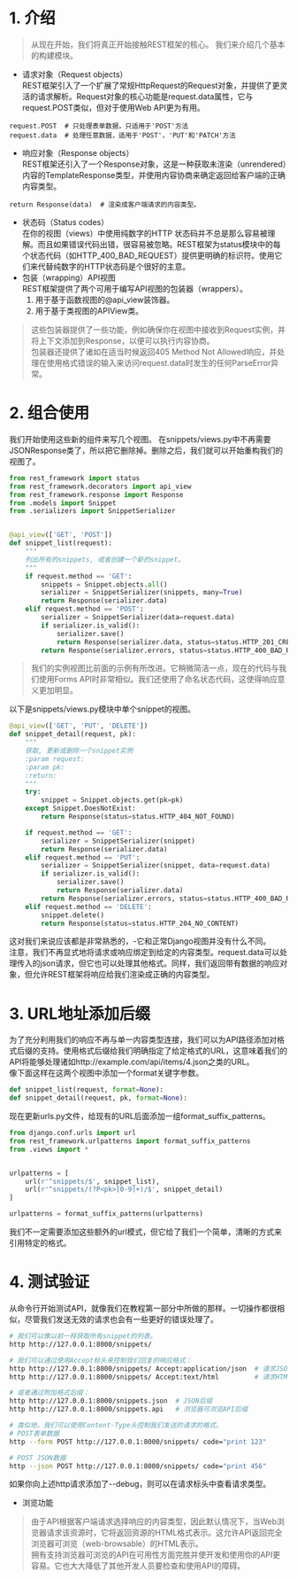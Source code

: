 # 1. 介绍
>从现在开始，我们将真正开始接触REST框架的核心。 我们来介绍几个基本的构建模块。
+ 请求对象（Request objects）<br>
REST框架引入了一个扩展了常规HttpRequest的Request对象，并提供了更灵活的请求解析。Request对象的核心功能是request.data属性，它与request.POST类似，但对于使用Web API更为有用。
```text
request.POST  # 只处理表单数据，只适用于'POST'方法
request.data  # 处理任意数据，适用于'POST'，'PUT'和'PATCH'方法
```
+ 响应对象（Response objects）<br>
REST框架还引入了一个Response对象，这是一种获取未渲染（unrendered）内容的TemplateResponse类型，并使用内容协商来确定返回给客户端的正确内容类型。
```text
return Response(data)  # 渲染成客户端请求的内容类型。
```
+ 状态码（Status codes）<br>
在你的视图（views）中使用纯数字的HTTP 状态码并不总是那么容易被理解。而且如果错误代码出错，很容易被忽略。REST框架为status模块中的每个状态代码（如HTTP_400_BAD_REQUEST）提供更明确的标识符。使用它们来代替纯数字的HTTP状态码是个很好的主意。
+ 包装（wrapping）API视图<br>
REST框架提供了两个可用于编写API视图的包装器（wrappers）。
  1. 用于基于函数视图的@api_view装饰器。<br>
  2. 用于基于类视图的APIView类。<br>
>这些包装器提供了一些功能，例如确保你在视图中接收到Request实例，并将上下文添加到Response，以便可以执行内容协商。<br>
>包装器还提供了诸如在适当时候返回405 Method Not Allowed响应，并处理在使用格式错误的输入来访问request.data时发生的任何ParseError异常。

# 2. 组合使用
我们开始使用这些新的组件来写几个视图。
在snippets/views.py中不再需要JSONResponse类了，所以把它删除掉。删除之后，我们就可以开始重构我们的视图了。
```python
from rest_framework import status
from rest_framework.decorators import api_view
from rest_framework.response import Response
from .models import Snippet
from .serializers import SnippetSerializer


@api_view(['GET', 'POST'])
def snippet_list(request):
    """
    列出所有的snippets, 或者创建一个新的snippet。
    """
    if request.method == 'GET':
        snippets = Snippet.objects.all()
        serializer = SnippetSerializer(snippets, many=True)
        return Response(serializer.data)
    elif request.method == 'POST':
        serializer = SnippetSerializer(data=request.data)
        if serializer.is_valid():
            serializer.save()
            return Response(serializer.data, status=status.HTTP_201_CREATED)
        return Response(serializer.errors, status=status.HTTP_400_BAD_REQUEST)
```
>我们的实例视图比前面的示例有所改进。它稍微简洁一点，现在的代码与我们使用Forms API时非常相似。我们还使用了命名状态代码，这使得响应意义更加明显。<br>

以下是snippets/views.py模块中单个snippet的视图。
```python
@api_view(['GET', 'PUT', 'DELETE'])
def snippet_detail(request, pk):
    """
    获取, 更新或删除一个snippet实例
    :param request:
    :param pk:
    :return:
    """
    try:
        snippet = Snippet.objects.get(pk=pk)
    except Snippet.DoesNotExist:
        return Response(status=status.HTTP_404_NOT_FOUND)

    if request.method == 'GET':
        serializer = SnippetSerializer(snippet)
        return Response(serializer.data)
    elif request.method == 'PUT':
        serializer = SnippetSerializer(snippet, data=request.data)
        if serializer.is_valid():
            serializer.save()
            return Response(serializer.data)
        return Response(serializer.errors, status=status.HTTP_400_BAD_REQUEST)
    elif request.method == 'DELETE':
        snippet.delete()
        return Response(status=status.HTTP_204_NO_CONTENT)
```
这对我们来说应该都是非常熟悉的，-它和正常Django视图并没有什么不同。<br>
注意，我们不再显式地将请求或响应绑定到给定的内容类型。request.data可以处理传入的json请求，但它也可以处理其他格式。同样，我们返回带有数据的响应对象，但允许REST框架将响应给我们渲染成正确的内容类型。

# 3. URL地址添加后缀
为了充分利用我们的响应不再与单一内容类型连接，我们可以为API路径添加对格式后缀的支持。使用格式后缀给我们明确指定了给定格式的URL，这意味着我们的API将能够处理诸如http://example.com/api/items/4.json之类的URL。<br>
像下面这样在这两个视图中添加一个format关键字参数。
```python
def snippet_list(request, format=None):
def snippet_detail(request, pk, format=None):
```
现在更新urls.py文件，给现有的URL后面添加一组format_suffix_patterns。
```python
from django.conf.urls import url
from rest_framework.urlpatterns import format_suffix_patterns
from .views import *


urlpatterns = [
    url(r'^snippets/$', snippet_list),
    url(r'^snippets/(?P<pk>[0-9]+)/$', snippet_detail)
]

urlpatterns = format_suffix_patterns(urlpatterns)
```
我们不一定需要添加这些额外的url模式，但它给了我们一个简单，清晰的方式来引用特定的格式。

# 4. 测试验证
从命令行开始测试API，就像我们在教程第一部分中所做的那样。一切操作都很相似，尽管我们发送无效的请求也会有一些更好的错误处理了。<br>
```bash
# 我们可以像以前一样获取所有snippet的列表。
http http://127.0.0.1:8000/snippets/

# 我们可以通过使用Accept标头来控制我们回复的响应格式：
http http://127.0.0.1:8000/snippets/ Accept:application/json  # 请求JSON
http http://127.0.0.1:8000/snippets/ Accept:text/html         # 请求HTML

# 或者通过附加格式后缀：
http http://127.0.0.1:8000/snippets.json  # JSON后缀
http http://127.0.0.1:8000/snippets.api   # 浏览器可浏览API后缀

# 类似地，我们可以使用Content-Type头控制我们发送的请求的格式。
# POST表单数据
http --form POST http://127.0.0.1:8000/snippets/ code="print 123"

# POST JSON数据
http --json POST http://127.0.0.1:8000/snippets/ code="print 456"
```
如果你向上述http请求添加了--debug，则可以在请求标头中查看请求类型。

+ 浏览功能<br>
>由于API根据客户端请求选择响应的内容类型，因此默认情况下，当Web浏览器请求该资源时，它将返回资源的HTML格式表示。这允许API返回完全浏览器可浏览（web-browsable）的HTML表示。<br>
拥有支持浏览器可浏览的API在可用性方面完胜并使开发和使用你的API更容易。它也大大降低了其他开发人员要检查和使用API​​的障碍。